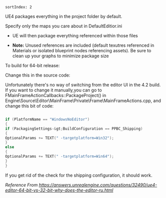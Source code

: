 ```
sortIndex: 2
```

UE4 packages everything in the project folder by default.

Specify only the maps you care about in DefaultEditior.ini

- UE will then package everything referenced within those files

- **Note:** Unused references are included (default texutres referenced in Materials or isolated blueprint nodes referencing assets). Be sure to clean up your graphs to minimize package size

To build for 64-bit release:

Change this in the source code:

Unfortunately there's no way of switching from the editor UI in the 4.2 build. If you want to change it manually,you can go to FMainFrameActionCallbacks::PackageProject() in Engine\Source\Editor\MainFrame\\Private\Frame\MainFrameActions.cpp, and change this bit of code:

```cpp

if (PlatformName == "WindowsNoEditor") 
{ 
if (PackagingSettings-&gt;BuildConfiguration == PPBC_Shipping) 
{ 
OptionalParams += TEXT(" -targetplatform=Win32"); 
} 
else 
{ 
OptionalParams += TEXT(" -targetplatform=Win64"); 
} 
}
```
If you get rid of the check for the shipping configuration, it should work.

*Reference From https://answers.unrealengine.com/questions/32490/ue4-editor-64-bit-vs-32-bit-why-does-the-editor-ru.html*

